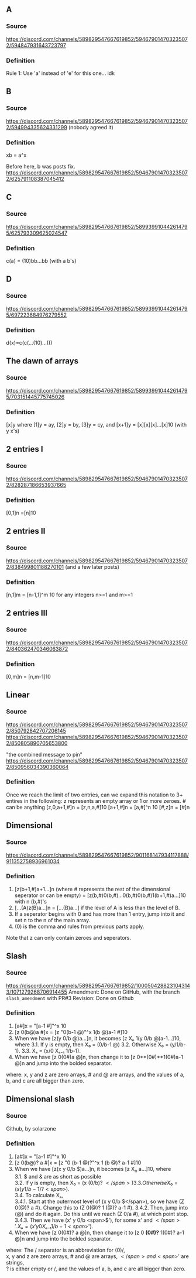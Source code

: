 ## A
### Source
https://discord.com/channels/589829547667619852/594679014703235072/594847931643723797
### Definition
Rule 1: Use 'a' instead of 'e' for this one... idk

## B
### Source
https://discord.com/channels/589829547667619852/594679014703235072/594994335624331299
(nobody agreed it)
### Definition
xb = a^x

Before here, b was posts fix.
https://discord.com/channels/589829547667619852/594679014703235072/625791108387045412

## C
### Source
https://discord.com/channels/589829547667619852/589939910442614795/625793309625024547
### Definition
c(a) = (10)bb...bb (with a b's)

## D
### Source
https://discord.com/channels/589829547667619852/589939910442614795/697223684976279552
### Definition
d(x)=c(c(...(10)...)))

## The dawn of arrays
### Source
https://discord.com/channels/589829547667619852/589939910442614795/703151445775745026
### Definition
[x]y where [1]y = ay, [2]y = by, [3]y = cy, and [x+1]y = [x][x][x]...[x]10 (with y x's)

## 2 entries I
### Source
https://discord.com/channels/589829547667619852/594679014703235072/828287186653937665
### Definition
[0,1]n =[n]10

## 2 entries II
### Source
https://discord.com/channels/589829547667619852/594679014703235072/838499801188270101
(and a few later posts)
### Definition
[n,1]m = [n-1,1]^m 10 for any integers n>=1 and m>=1

## 2 entries III
### Source
https://discord.com/channels/589829547667619852/594679014703235072/840362470346063872

### Definition
[0,m]n = [n,m-1]10

## Linear
### Source
https://discord.com/channels/589829547667619852/594679014703235072/850792842707206145
https://discord.com/channels/589829547667619852/594679014703235072/850805890705653800

"the combined message to pin"
https://discord.com/channels/589829547667619852/594679014703235072/850956034390360064

### Definition
Once we reach the limit of two entries, can we expand this notation to 3+ entires in the following:
z represents an empty array or 1 or more zeroes.
\# can be anything
[z,0,a+1,#]n = [z,n,a,#]10
[a+1,#]n = [a,#]^n 10
[#,z]n = [#]n

## Dimensional
### Source
https://discord.com/channels/589829547667619852/901168147934117888/911352758936961034

### Definition
1. [z(b+1,#)a+1...]n (where # represents the rest of the dimensional seperator or can be empty) = [z(b,#)0(b,#)...0(b,#)0(b,#)1(b+1,#)a...]10 with n (b,#)'s
2. [...(A)z(B)a...]n = [...(B)a...] if the level of A is less than the level of B.
3. If a seperator begins with 0 and has more than 1 entry, jump into it and set n to the n of the main array.
4. (0) is the comma and rules from previous parts apply.

Note that z can only contain zeroes and seperators. 

## Slash
### Source
https://discord.com/channels/589829547667619852/1000504288231043143/1071279268706914455
Amendment: Done on GitHub, with the branch `slash_amendment` with PR#3
Revision: Done on Github

### Definition

1. [a#]x = "[a-1 #]"^x 10
2. [z 0(b@)a #]x = [z "0(b-1 @)"^x 1(b @)a-1 #]10
3. When we have [z(y 0/b @)a...]n, it becomes [z Xₙ 1(y 0/b @)a-1...]10, where
   3.1. If y is empty, then X₀ = (0/b-1 @)
   3.2. Otherwise X₀ = (y/1/b-1).
   3.3. Xₐ = (x/0 Xₐ₋₁ 1/b-1).
4. When we have [z 0(0\#)a @]n, then change it to [z 0**(0\#)**1(0\#)a-1 @]n and jump into the bolded separator.

where:
x, y and z are zero arrays, # and @ are arrays, and
the values of a, b, and c are all bigger than zero.


## Dimensional slash
### Source
Github, by solarzone

### Definition

1. [a#]x = "[a-1 #]"^x 10
2. [z 0(b@)? a #]x = [z "0 (b-1 @)?"^x 1 (b @)? a-1 #]10
3. When we have [z(x y 0/b <span>$</span>)a...]n, it becomes [z X<sub>n</sub> a...]10, where  
   3.1. $ and & are as short as possible  
   3.2. If y is empty, then X₀ = (x (0/b)? <span>$</span>)  
   3.3. Otherwise X₀ = (x (y 1/b-1)? <span>$</span>).  
   3.4. To calculate Xₐ,  
         3.4.1. Start at the outermost level of (x y 0/b <span>$</span>), so we have (Z 0(@)? a #). Change this to (Z 0(@)? 1 (@)? a-1 #).  
         3.4.2. Then, jump into (@) and do it again. Do this until we reach (Z 0/a #), at which point stop.  
         3.4.3. Then we have (x' y 0/b <span>$</span>'), for some x' and <span>$</span>'. Xₐ = (x' y 0 Xₐ₋₁ 1/b-1 <span>$</span>').  
4. When we have [z 0(0#)? a @]n, then change it to \[z 0 **(0#)?** 1(0#)? a-1 @\]n and jump into the bolded separator.

where:
The / separator is an abbreviation for (0)/,  
x, y and z are zero arrays, # and @ are arrays, <span>$</span> and <span>$</span>' are strings,  
? is either empty or /, and the values of a, b, and c are all bigger than zero.

